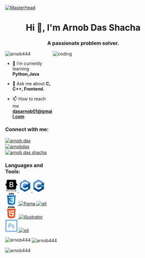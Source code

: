 [![MasterHead](https://1.bp.blogspot.com/-4B918MLaS9o/XXBFXsZ1uMI/AAAAAAAAL7M/Pk4cPjGsZFwczYiMzUQmUJ7b3p9kyvtZgCLcBGAs/s1600/image3.png)](https://rishavchanda.io)
<h1 align="center">Hi 👋, I'm Arnob Das Shacha</h1>
<h3 align="center">A passionate problem solver.</h3>
<img align="right" alt="coding" height = "500"width="350" src="https://static.vecteezy.com/system/resources/previews/002/254/200/non_2x/programmer-computer-expert-rgb-color-icon-vector.jpg">

<p align="left"> <img src="https://komarev.com/ghpvc/?username=arnob444&label=Profile%20views&color=0e75b6&style=flat" alt="arnob444" /> </p>

- 🌱 I’m currently learning **Python,Java**

- 💬 Ask me about **C, C++, Frontend.**

- 📫 How to reach me **dasarnob01@gmail.com**

<h3 align="left">Connect with me:</h3>
<p align="left">
<a href="https://linkedin.com/in/arnob das" target="blank"><img align="center" src="https://raw.githubusercontent.com/rahuldkjain/github-profile-readme-generator/master/src/images/icons/Social/linked-in-alt.svg" alt="arnob das" height="30" width="40" /></a>
<a href="https://stackoverflow.com/users/arnobdas" target="blank"><img align="center" src="https://raw.githubusercontent.com/rahuldkjain/github-profile-readme-generator/master/src/images/icons/Social/stack-overflow.svg" alt="arnobdas" height="30" width="40" /></a>
<a href="https://fb.com/arnob das shacha" target="blank"><img align="center" src="https://raw.githubusercontent.com/rahuldkjain/github-profile-readme-generator/master/src/images/icons/Social/facebook.svg" alt="arnob das shacha" height="30" width="40" /></a>
</p>

<h3 align="left">Languages and Tools:</h3>
<p align="left"> <a href="https://getbootstrap.com" target="_blank" rel="noreferrer"> <img src="https://raw.githubusercontent.com/devicons/devicon/master/icons/bootstrap/bootstrap-plain-wordmark.svg" alt="bootstrap" width="40" height="40"/> </a> <a href="https://www.cprogramming.com/" target="_blank" rel="noreferrer"> <img src="https://raw.githubusercontent.com/devicons/devicon/master/icons/c/c-original.svg" alt="c" width="40" height="40"/> </a> <a href="https://www.w3schools.com/cpp/" target="_blank" rel="noreferrer"> <img src="https://raw.githubusercontent.com/devicons/devicon/master/icons/cplusplus/cplusplus-original.svg" alt="cplusplus" width="40" height="40"/> </a> <a href="https://www.w3schools.com/css/" target="_blank" rel="noreferrer"> <img src="https://raw.githubusercontent.com/devicons/devicon/master/icons/css3/css3-original-wordmark.svg" alt="css3" width="40" height="40"/> </a> <a href="https://www.figma.com/" target="_blank" rel="noreferrer"> <img src="https://www.vectorlogo.zone/logos/figma/figma-icon.svg" alt="figma" width="40" height="40"/> </a> <a href="https://git-scm.com/" target="_blank" rel="noreferrer"> <img src="https://www.vectorlogo.zone/logos/git-scm/git-scm-icon.svg" alt="git" width="40" height="40"/> </a> <a href="https://www.w3.org/html/" target="_blank" rel="noreferrer"> <img src="https://raw.githubusercontent.com/devicons/devicon/master/icons/html5/html5-original-wordmark.svg" alt="html5" width="40" height="40"/> </a> <a href="https://www.adobe.com/in/products/illustrator.html" target="_blank" rel="noreferrer"> <img src="https://www.vectorlogo.zone/logos/adobe_illustrator/adobe_illustrator-icon.svg" alt="illustrator" width="40" height="40"/> </a> <a href="https://www.photoshop.com/en" target="_blank" rel="noreferrer"> <img src="https://raw.githubusercontent.com/devicons/devicon/master/icons/photoshop/photoshop-line.svg" alt="photoshop" width="40" height="40"/> </a> <a href="https://www.adobe.com/products/xd.html" target="_blank" rel="noreferrer"> <img src="https://cdn.worldvectorlogo.com/logos/adobe-xd.svg" alt="xd" width="40" height="40"/> </a> </p>

<p><img align="left" src="https://github-readme-stats.vercel.app/api/top-langs?username=arnob444&show_icons=true&locale=en&layout=compact" alt="arnob444" /></p>

<p>&nbsp;<img align="center" src="https://github-readme-stats.vercel.app/api?username=arnob444&show_icons=true&locale=en" alt="arnob444" /></p>

<p><img align="center" src="https://github-readme-streak-stats.herokuapp.com/?user=arnob444&" alt="arnob444" /></p>
